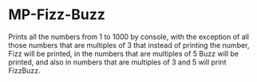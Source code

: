 # MP-Fizz-Buzz

Prints all the numbers from 1 to 1000 by console, with the exception of all those numbers that are multiples of 3 that instead of printing the number, Fizz will be printed, in the numbers that are multiples of 5 Buzz will be printed, and also in numbers that are multiples of 3 and 5 will print FizzBuzz.
 
